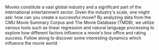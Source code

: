 Movies constitute a vast global industry and a significant part of the international entertainment sector. Given the industry's scale, one might ask: how can you create a successful movie? By analyzing data from the CMU Movie Summary Corpus and The Movie Database (TMDB), we utilize various tools such as linear regression and natural language processing to explore how different factors influence a movie's box office and rating success. Follow along to discover some interesting dynamics which influence the movie world.